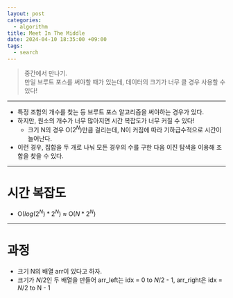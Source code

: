 ```yaml
---
layout: post
categories:
  - algorithm
title: Meet In The Middle
date: 2024-04-10 18:35:00 +09:00
tags:
  - search
---
```

>중간에서 만나기.\
>만일 브루트 포스를 써야할 때가 있는데, 데이터의 크기가 너무 클 경우 사용할 수 있다!

---

- 특정 조합의 개수를 찾는 등 브루트 포스 알고리즘을 써야하는 경우가 있다.
- 하지만, 원소의 개수가 너무 많아지면 시간 복잡도가 너무 커질 수 있다!
	- 크기 N의 경우 O($2^N$)만큼 걸리는데, N이 커짐에 따라 기하급수적으로 시간이 늘어난다.
- 이런 경우, 집합을 두 개로 나눠 모든 경우의 수를 구한 다음 이진 탐색을 이용해 조합을 찾을 수 있다.

---

# 시간 복잡도

- O($log(2^N)*2^N$) ≈ O($N*2^N$)

---

# 과정

- 크기 N의 배열 arr이 있다고 하자.
- 크기가 $N/2$인 두 배열을 만들어 arr_left는 idx = 0 to $N/2$ - 1, arr_right은 idx = $N/2$ to N - 1